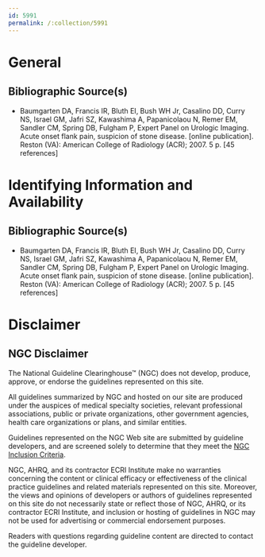 ```yaml
---
id: 5991
permalink: /:collection/5991
---
```


# General

## Bibliographic Source(s)

- Baumgarten DA, Francis IR, Bluth EI, Bush WH Jr, Casalino DD, Curry NS, Israel GM, Jafri SZ, Kawashima A, Papanicolaou N, Remer EM, Sandler CM, Spring DB, Fulgham P, Expert Panel on Urologic Imaging. Acute onset flank pain, suspicion of stone disease. [online publication]. Reston (VA): American College of Radiology (ACR); 2007. 5 p. [45 references]

# Identifying Information and Availability

## Bibliographic Source(s)

- Baumgarten DA, Francis IR, Bluth EI, Bush WH Jr, Casalino DD, Curry NS, Israel GM, Jafri SZ, Kawashima A, Papanicolaou N, Remer EM, Sandler CM, Spring DB, Fulgham P, Expert Panel on Urologic Imaging. Acute onset flank pain, suspicion of stone disease. [online publication]. Reston (VA): American College of Radiology (ACR); 2007. 5 p. [45 references]

# Disclaimer

## NGC Disclaimer

The National Guideline Clearinghouse™ (NGC) does not develop, produce, approve, or endorse the guidelines represented on this site.

All guidelines summarized by NGC and hosted on our site are produced under the auspices of medical specialty societies, relevant professional associations, public or private organizations, other government agencies, health care organizations or plans, and similar entities.

Guidelines represented on the NGC Web site are submitted by guideline developers, and are screened solely to determine that they meet the [NGC Inclusion Criteria](/help-and-about/summaries/inclusion-criteria).

NGC, AHRQ, and its contractor ECRI Institute make no warranties concerning the content or clinical efficacy or effectiveness of the clinical practice guidelines and related materials represented on this site. Moreover, the views and opinions of developers or authors of guidelines represented on this site do not necessarily state or reflect those of NGC, AHRQ, or its contractor ECRI Institute, and inclusion or hosting of guidelines in NGC may not be used for advertising or commercial endorsement purposes.

Readers with questions regarding guideline content are directed to contact the guideline developer.


